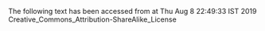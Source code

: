 The following text has been accessed from at Thu Aug 8 22:49:33 IST 2019
Creative_Commons_Attribution-ShareAlike_License
